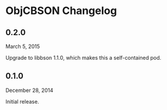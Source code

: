 ObjCBSON Changelog
==================

0.2.0
-----
March 5, 2015

Upgrade to libbson 1.1.0, which makes this a self-contained pod.


0.1.0
-----
December 28, 2014

Initial release.
